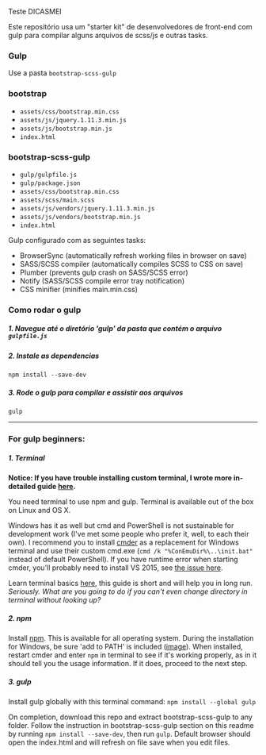 Teste DICASMEI

Este repositório usa um "starter kit" de desenvolvedores de front-end com gulp para compilar alguns arquivos de scss/js e outras tasks.

### Gulp
Use a pasta `bootstrap-scss-gulp` 

### bootstrap
* `assets/css/bootstrap.min.css`
* `assets/js/jquery.1.11.3.min.js`
* `assets/js/bootstrap.min.js`
* `index.html`

### bootstrap-scss-gulp
* `gulp/gulpfile.js`
* `gulp/package.json`
* `assets/css/bootstrap.min.css`
* `assets/scss/main.scss`
* `assets/js/vendors/jquery.1.11.3.min.js`
* `assets/js/vendors/bootstrap.min.js`
* `index.html`

Gulp configurado com as seguintes tasks:
* BrowserSync (automatically refresh working files in browser on save)
* SASS/SCSS compiler (automatically compiles SCSS to CSS on save)
* Plumber (prevents gulp crash on SASS/SCSS error)
* Notify (SASS/SCSS compile error tray notification)
* CSS minifier (minifies main.min.css)

### Como rodar o gulp

##### 1. Navegue até o diretório 'gulp' da pasta que contém o arquivo `gulpfile.js`
##### 2. Instale as dependencias
```
npm install --save-dev
```

##### 3. Rode o gulp para compilar e assistir aos arquivos
```
gulp
```

---

### For gulp beginners:

##### 1. Terminal
**Notice: If you have trouble installing custom terminal, I wrote more in-detailed guide [here](https://github.com/dmxt/beginner-gulp-tutorial-on-windows#step-1---terminal-windows).**

You need terminal to use npm and gulp. Terminal is available out of the box on Linux and OS X.

Windows has it as well but cmd and PowerShell is not sustainable for development work (I've met some people who prefer it, well, to each their own). I recommend you to install [cmder](http://cmder.net/) as a replacement for Windows terminal and use their custom cmd.exe (`cmd /k "%ConEmuDir%\..\init.bat"` instead of default PowerShell). If you have runtime error when starting cmder, you'll probably need to install VS 2015, see [the issue here](https://github.com/cmderdev/cmder/issues/501). 

Learn terminal basics [here](https://learnpythonthehardway.org/book/appendixa.html), this guide is short and will help you in long run. _Seriously. What are you going to do if you can't even change directory in terminal without looking up?_

##### 2. npm
Install [npm](https://nodejs.org/en/download/). This is available for all operating system. During the installation for Windows, be sure 'add to PATH' is included ([image](http://i.imgur.com/lHiNR7p.png)). When installed, restart cmder and enter `npm` in terminal to see if it's working properly, as in it should tell you the usage information. If it does, proceed to the next step.

##### 3. gulp
Install gulp globally with this terminal command: `npm install --global gulp`

On completion, download this repo and extract bootstrap-scss-gulp to any folder. Follow the instruction in bootstrap-scss-gulp section on this readme by running `npm install --save-dev`, then run `gulp`. Default browser should open the index.html and will refresh on file save when you edit files.
